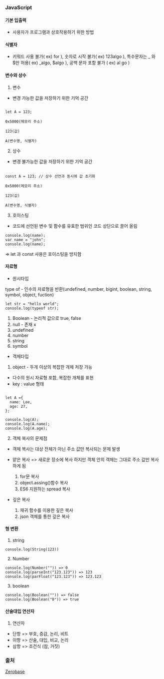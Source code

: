 ### JavaScript

#### 기본 입출력

- 사용자가 프로그램과 상호작용하기 위한 방법

#### 식별자

- 키워드 사용 불가( ex) for ), 숫자로 시작 불가( ex) 123algo ), 특수문자는 \_ 와 $만 허용( ex) \_algo, $algo ), 공백 문자 포함 불가 ( ex) al go )

#### 변수와 상수

1. 변수

- 변경 가능한 값을 저장하기 위한 기억 공간

```

let A = 123;

0x5000(메모리 주소)

123(값)

A(변수명, 식별자)

```

2. 상수

- 변경 불가능한 값을 저장하기 위한 기억 공간

```

const A = 123; // 상수 선언과 동시에 값 초기화

0x5000(메모리 주소)

123(값)

A(변수명, 식별자)

```

3. 호이스팅

- 코드에 선언된 변수 및 함수를 유효한 범위인 코드 상단으로 끌어 올림

```
console.log(name);
var name = "john";
console.log(name);

```

=> let 과 const 사용은 호이스팅을 방지함

#### 자료형

- 원시타입

type of - 인수의 자료형을 반환(undefined, number, bigint, boolean, string, symbol, object, fuction)

```
let str = "hello world";
console.log(typeof str);

```

1. Boolean - 논리적 값으로 true, false
2. null - 존재 x
3. undefined
4. number
5. string
6. symbol

- 객체타입

1. object - 두개 이상의 복잡한 개체 저장 가능

- 다수의 원시 자료형 포함, 복잡한 개체를 표현
- key : value 형태

```

let A ={
  name: Lee,
  age: 27,
};

console.log(A);
console.log(A.name);
console.log(A.age);
```

2. 객체 복사의 문제점

- 객체 복사는 대상 전체가 아닌 주소 값만 복사되는 문제 발생

- 얕은 복사 => 새로운 장소에 복사 하지만 객체 안의 객체는 그대로 주소 값만 복사하게 됨

  1. for문 복사
  2. object.assing()함수 복사
  3. ES6 지원하는 spread 복사

- 깊은 복사
  1. 재귀 함수를 이용한 깊은 복사
  2. json 객체를 통한 깊은 복사

#### 형 변환

1. string

```
console.log(String(123))

```

2. Number

```
console.log(Number("")) => 0
console.log(parseInt("123.123")) => 123
console.log(parFloat("123.123")) => 123.123

```

3. boolean

```
console.log(Boolean("")) => false
console.log(Boolean("0")) => true

```

#### 산술대입 연산자

1. 연산자

- 단항 => 부호, 증감, 논리, 비트
- 이항 => 산술, 대입, 비교, 논리
- 삼항 => 조건식 (참, 거짓)

### 출처

[Zerobase](https://zero-base.co.kr/)
